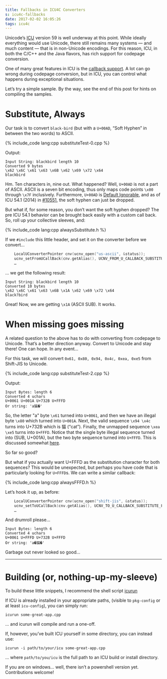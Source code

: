 ```yaml
---
title: Fallbacks in ICU4C Converters
s: icu4c-fallbacks
date: 2017-02-02 16:05:26
tags: icu4c
---
```


Unicode’s [ICU](http://icu-project.org) version 59 is well underway at this point. While ideally everything would use Unicode, there still remains many systems — and much content — that is in non-Unicode encodings. For this reason, ICU, in both the C/C++ and the Java flavors, has rich support for codepage conversion.

One of many great features in ICU is the [callback support](http://userguide.icu-project.org/conversion/converters#TOC-Error-Callbacks). A lot can go wrong during codepage conversion, but in ICU, you can control what happens during exceptional situations.

Let’s try a simple sample. By the way, see the end of this post for hints on compiling the samples.

# Substitute, Always

Our task is to convert `black-bird` (but with a `U+00AD`, “Soft Hyphen” in between the two words) to ASCII.

{% include_code lang:cpp substituteTest-0.cpp  %} 

Output:

```
Input String: black­bird length 10
Converted 9 bytes
\x62 \x6C \x61 \x63 \x6B \x62 \x69 \x72 \x64 
blackbird
```

Hm. Ten characters in, nine out. What happened?  Well, `U+00AD` is not a part of ASCII. ASCII is a seven bit encoding, thus only maps code points `\x00` through `\x7F` inclusively. Furthermore, `U+00AD` is [Default Ignorable](http://www.unicode.org/glossary/#default_ignorable), and as of ICU 54.1 (2014) in [#10551](http://bugs.icu-project.org/trac/ticket/10551), the soft hyphen can just be dropped.

But what if, for some reason, you don’t want the soft hyphen dropped? The pre ICU 54.1 behavior can be brought back easily with a custom call back.  So, roll up your collective sleeves, and:

{% include_code lang:cpp alwaysSubstitute.h  %} 

If we `#include` this little header, and set it on the converter before we convert…

```cpp
    LocalUConverterPointer cnv(ucnv_open("us-ascii", &status));
    ucnv_setFromUCallBack(cnv.getAlias(), UCNV_FROM_U_CALLBACK_SUBSTITUTE_ALWAYS, NULL, NULL, NULL, &status);
    …
```

… we get the following result:

```
Input String: black­bird length 10
Converted 10 bytes
\x62 \x6C \x61 \x63 \x6B \x1A \x62 \x69 \x72 \x64 
black?bird
```

Great! Now, we are getting `\x1A` (ASCII SUB). It works.

# When missing goes missing

A related question to the above has to do with converting from codepage to Unicode. That’s a better direction anyway. Convert to Unicode and stay there! One can hope. In any event…

For this task, we will convert `0x61, 0x80, 0x94, 0x4c, 0xea, 0xe5` from Shift-JIS to Unicode.

{% include_code lang:cpp substituteTest-2.cpp  %} 

Output:

```
Input Bytes: length 6
Converted 4 uchars
U+0061 U+001A U+732B U+FFFD 
Or string: 'a猫�'
```

So, the letter "a" byte `\x61` turned into `U+0061`, and then we have an illegal byte `\x80` which turned into `U+001A`. Next, the valid sequence `\x94 \x4c` turns into U+732B which is 猫 (“cat”). Finally, the unmapped sequence `\xea \xe5` turns into `U+FFFD`.  Notice that the single byte illegal sequence turned into (SUB, U+001A), but the two byte sequence turned into `U+FFFD`. This is discussed somewhat [here](http://unicode.org/reports/tr22/#Dual_Substitution_Handling).

So far so good?

But what if you actually want U+FFFD as the substitution character for both sequences? This would be unexpected, but perhaps you have code that is particularly looking for `U+FFFD`s.  We can write a similar callback:

{% include_code lang:cpp alwaysFFFD.h  %} 

Let’s hook it up, as before:

```cpp
    LocalUConverterPointer cnv(ucnv_open("shift-jis", &status));
    ucnv_setToUCallBack(cnv.getAlias(), UCNV_TO_U_CALLBACK_SUBSTITUTE_FFFD, NULL, NULL, NULL, &status);
    …
```

And drumroll please…

```
Input Bytes: length 6
Converted 4 uchars
U+0061 U+FFFD U+732B U+FFFD 
Or string: 'a�猫�'
```

Garbage out never looked so good… 

-----

# Building (or, nothing-up-my-sleeve)

To build these little snippets, I recommend the shell script [icurun](http://source.icu-project.org/repos/icu/trunk/tools/scripts/icurun)

If ICU is already installed in your appropriate paths, (visible to `pkg-config` or at least `icu-config`), you can simply run:

```shell
icurun some-great-app.cpp
```

… and icurun will compile and run a one-off.

If, however, you’ve built ICU yourself in some directory, you can instead use:

```shell
icurun -i path/to/your/icu some-great-app.cpp
```

… where `path/to/you/icu` is the full path to an ICU build or install directory.

If you are on windows… well, there isn’t a powershell version yet. Contributions welcome!

